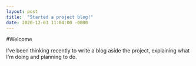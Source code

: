 ```yaml
---
layout: post
title:  "Started a project blog!"
date: 2020-12-03 11:04:00 -0000
---
```


#Welcome

I've been thinking recently to write a blog aside the project, explaining what I'm doing and planning to do.
